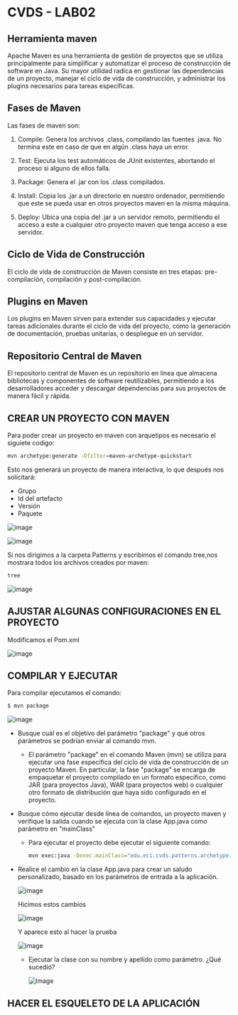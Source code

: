 # CVDS - LAB02

## Herramienta maven


Apache Maven es una herramienta de gestión de proyectos que se utiliza principalmente para simplificar y automatizar el proceso de construcción de software en Java. Su mayor utilidad radica en gestionar las dependencias de un proyecto, manejar el ciclo de vida de construcción, y administrar los plugins necesarios para tareas específicas.

## Fases de Maven

Las fases de maven son:

1. Compile: Genera los archivos .class, compilando las fuentes .java. No termina este en caso de que en algún .class haya un error.

2. Test: Ejecuta los test automáticos de JUnit existentes, abortando el proceso si alguno de ellos falla.

3. Package: Genera el .jar con los .class compilados.

4. Install: Copia los .jar a un directorio en nuestro ordenador, permitiendo que este se pueda usar en otros proyectos maven en la misma máquina.

5. Deploy: Ubica una copia del .jar a un servidor remoto, permitiendo el acceso a este a cualquier otro proyecto maven que tenga acceso a ese servidor.

## Ciclo de Vida de Construcción

El ciclo de vida de construcción de Maven consiste en tres etapas: pre-compilación, compilación y post-compilación.

## Plugins en Maven

Los plugins en Maven sirven para extender sus capacidades y ejecutar tareas adicionales durante el ciclo de vida del proyecto, como la generación de documentación, pruebas unitarias, o despliegue en un servidor.

## Repositorio Central de Maven

El repositorio central de Maven es un repositorio en línea que almacena bibliotecas y componentes de software reutilizables, permitiendo a los desarrolladores acceder y descargar dependencias para sus proyectos de manera fácil y rápida.

## CREAR UN PROYECTO CON MAVEN

Para poder crear un proyecto en maven con arquetipos es necesario el siguiete codigo:

```bash
mvn archetype:generate -Dfilter=maven-archetype-quickstart
```
Esto nos generará un proyecto de manera interactiva, lo que después nos solicitará:
* Grupo
* Id del artefacto
* Versión
* Paquete

![image](https://github.com/Santiago0108/LAB2/assets/128636125/43f94a89-65ff-451a-860d-85b04fd2059c)

![image](https://github.com/Santiago0108/LAB2/assets/128636125/78dbe970-2585-4f6b-9c42-19d6a2a4a5b0)

Si nos dirigimos a la carpeta Patterns y escribimos el comando tree,nos mostrara todos los archivos creados por maven:

```bash
tree
```

![image](https://github.com/Santiago0108/LAB2/assets/128636125/133df619-02f2-45d4-931c-fe580faa1051)

## AJUSTAR ALGUNAS CONFIGURACIONES EN EL PROYECTO

Modificamos el Pom.xml

![image](https://github.com/Santiago0108/LAB2/assets/128636125/87b1b873-c481-4c91-b661-96871e33a0ab)

## COMPILAR Y EJECUTAR

Para compilar ejecutamos el comando:

```bash
$ mvn package
```

![image](https://github.com/Santiago0108/LAB2/assets/128636125/6e46838c-7e86-4c0b-9267-3c302f387431)

- Busque cuál es el objetivo del parámetro "package" y qué otros parámetros se podrían enviar al comando mvn.
  - El parámetro "package" en el comando Maven (mvn) se utiliza para ejecutar una fase específica del ciclo de vida de construcción de un proyecto Maven. En particular, la fase "package" se encarga de empaquetar el proyecto compilado en un formato específico, como JAR (para proyectos Java), WAR (para proyectos web) o cualquier otro formato de distribución que haya sido configurado en el proyecto.
- Busque cómo ejecutar desde línea de comandos, un proyecto maven y verifique la salida cuando se ejecuta con la clase App.java como parámetro en "mainClass"
  - Para ejecutar el proyecto debe ejecutar el siguiente comando:
    ```bash
    mvn exec:java -Dexec.mainClass="edu.eci.cvds.patterns.archetype.App"
    ```
- Realice el cambio en la clase App.java para crear un saludo personalizado, basado en los parámetros de entrada a la aplicación.

    ![image](https://github.com/Santiago0108/LAB2/assets/128636125/4638f848-8204-4061-961b-f5f15f2544e0)

    Hicimos estos cambios 

    ![image](https://github.com/Santiago0108/LAB2/assets/128636125/5472b710-f60f-4adf-8c20-e0f4e9ec292a)

    Y aparece esto al hacer la prueba

    ![image](https://github.com/Santiago0108/LAB2/assets/128636125/2f410413-0eb5-42b7-9789-bdaed4f52e15)
  - Ejecutar la clase con su nombre y apellido como parámetro. ¿Qué sucedió?

    ![image](https://github.com/Santiago0108/LAB2/assets/128636125/ae0cd14f-5e8b-46e8-a3d2-36e426cf1604)

## HACER EL ESQUELETO DE LA APLICACIÓN
